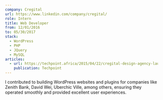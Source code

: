 ```yaml
---
company: Cregital
url: https://www.linkedin.com/company/cregital/
role: Intern
title: Web Developer
from: 12/01/2016
to: 05/30/2017
stack:
  - WordPress
  - PHP
  - JQuery
  - MySQL
articles:
  - url: https://techpoint.africa/2015/04/22/cregital-design-agency-launches-to-set-a-new-standard/
    publication: Techpoint
---
```

I contributed to building WordPress websites and plugins for companies like Zenith Bank, David Wei, Uberchic Ville, among others, ensuring they operated smoothly and provided excellent user experiences.
